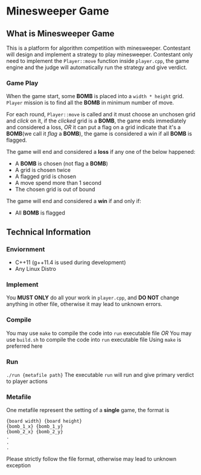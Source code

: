 # Minesweeper Game

## What is Minesweeper Game
This is a platform for algorithm competition with minesweeper.
Contestant will design and implement a strategy to play minesweeper.
Contestant only need to implement the `Player::move` function inside `player.cpp`, the game engine and the judge will automatically run the strategy and give verdict.

### Game Play
When the game start, some **BOMB** is placed into a `width * height` grid. `Player` mission is to find all the **BOMB** in minimum number of move.

For each round, `Player::move` is called and it must choose an unchosen grid and *click* on it,
if the *clicked* grid is a **BOMB**, the game ends immediately and considered a loss, 
*OR*
it can put a flag on a grid indicate that it's a **BOMB**(we call it *flag* a **BOMB**), the game is considered a win if all **BOMB** is flagged.

The game will end and considered a **loss** if any one of the below happened:
- A **BOMB** is chosen (not flag a **BOMB**)
- A grid is chosen twice
- A flagged grid is chosen
- A move spend more than 1 second
- The chosen grid is out of bound

The game will end and considered a **win** if and only if:
- All **BOMB** is flagged

## Technical Information
### Enviornment
- C++11 (g++11.4 is used during development)
- Any Linux Distro

### Implement
You **MUST ONLY** do all your work in `player.cpp`, and **DO NOT** change anything in other file, otherwise it may lead to unknown errors.

### Compile
You may use `make` to compile the code into `run` executable file
*OR*
You may use `build.sh` to compile the code into `run` executable file
Using `make` is preferred here

### Run
`./run {metafile path}`
The executable `run` will run and give primary verdict to player actions

### Metafile
One metafile represent the setting of a **single** game, the format is
```
{board width} {board height}
{bomb_1_x} {bomb_1_y}
{bomb_2_x} {bomb_2_y}
.
.
.
```
Please strictly follow the file format, otherwise may lead to unknown exception